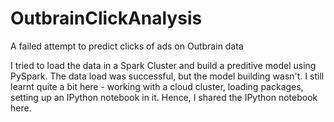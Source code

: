 # OutbrainClickAnalysis
A failed attempt to predict clicks of ads on Outbrain data

I tried to load the data in a Spark Cluster and build a preditive model using PySpark. The data load was successful, but the model building wasn't. I still learnt quite a bit here - working with a cloud cluster, loading packages, setting up an IPython notebook in it. Hence, I shared the IPython notebook here. 
